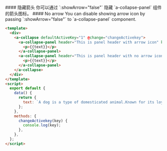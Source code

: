 <cn>
#### 隐藏箭头
你可以通过 `:showArrow="false"` 隐藏 `a-collapse-panel` 组件的箭头图标。
</cn>

<us>
#### No arrow
You can disable showing arrow icon by passing `:showArrow="false"` to `a-collapse-panel` component.
</us>

```html
<template>
  <div>
    <a-collapse defaultActiveKey="1" @change="changeActivekey">
      <a-collapse-panel header="This is panel header with arrow icon" key="1">
        <p>{{text}}</p>
      </a-collapse-panel>
      <a-collapse-panel header="This is panel header with no arrow icon" key="2" :showArrow="false">
        <p>{{text}}</p>
      </a-collapse-panel>
    </a-collapse>
  </div>
</template>
<script>
  export default {
    data() {
      return {
        text: `A dog is a type of domesticated animal.Known for its loyalty and faithfulness,it can be found as a welcome guest in many households across the world.`,
      };
    },
    methods: {
      changeActivekey(key) {
        console.log(key);
      },
    },
  };
</script>
```
